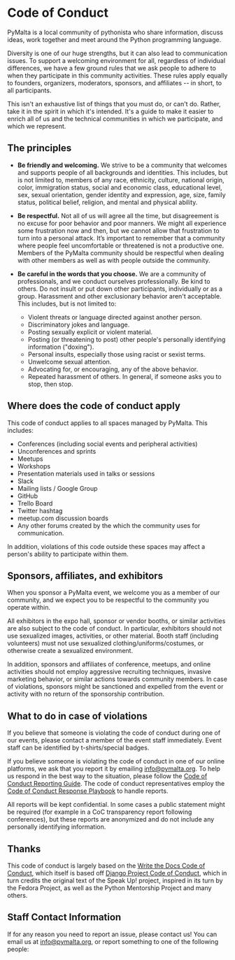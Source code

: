 # Code of Conduct

PyMalta is a local community of pythonista who share information,
discuss ideas, work together and meet around the Python programming
language.

Diversity is one of our huge strengths, but it can also lead to
communication issues. To support a welcoming environment for all,
regardless of individual differences, we have a few ground rules that we
ask people to adhere to when they participate in this community
activities. These rules apply equally to founders, organizers,
moderators, sponsors, and affiliates -- in short, to all participants.

This isn't an exhaustive list of things that you must do, or can't do.
Rather, take it in the spirit in which it's intended. It's a guide to
make it easier to enrich all of us and the technical communities in
which we participate, and which we represent.

## The principles

-  **Be friendly and welcoming.** We strive to be a community that
   welcomes and supports people of all backgrounds and identities. This
   includes, but is not limited to, members of any race, ethnicity,
   culture, national origin, color, immigration status, social and
   economic class, educational level, sex, sexual orientation, gender
   identity and expression, age, size, family status, political belief,
   religion, and mental and physical ability.
-  **Be respectful.** Not all of us will agree all the time, but
   disagreement is no excuse for poor behavior and poor manners. We
   might all experience some frustration now and then, but we cannot
   allow that frustration to turn into a personal attack. It’s important
   to remember that a community where people feel uncomfortable or
   threatened is not a productive one. Members of the PyMalta
   community should be respectful when dealing with other members as
   well as with people outside the community.
-  **Be careful in the words that you choose.** We are a community of
   professionals, and we conduct ourselves professionally. Be kind to
   others. Do not insult or put down other participants, individually or
   as a group. Harassment and other exclusionary behavior aren't
   acceptable. This includes, but is not limited to:

   -  Violent threats or language directed against another person.
   -  Discriminatory jokes and language.
   -  Posting sexually explicit or violent material.
   -  Posting (or threatening to post) other people's personally
      identifying information ("doxing").
   -  Personal insults, especially those using racist or sexist terms.
   -  Unwelcome sexual attention.
   -  Advocating for, or encouraging, any of the above behavior.
   -  Repeated harassment of others. In general, if someone asks you to
      stop, then stop.

## Where does the code of conduct apply

This code of conduct applies to all spaces managed by PyMalta.
This includes:

-  Conferences (including social events and peripheral activities)
-  Unconferences and sprints
-  Meetups
-  Workshops
-  Presentation materials used in talks or sessions
-  Slack
-  Mailing lists / Google Group
-  GitHub
-  Trello Board
-  Twitter hashtag
-  meetup.com discussion boards
-  Any other forums created by the which the community uses for
   communication.

In addition, violations of this code outside these spaces may affect a
person's ability to participate within them.

## Sponsors, affiliates, and exhibitors

When you sponsor a PyMalta event, we welcome you as a member of
our community, and we expect you to be respectful to the community you
operate within.

All exhibitors in the expo hall, sponsor or vendor booths, or similar
activities are also subject to the code of conduct. In particular,
exhibitors should not use sexualized images, activities, or other
material. Booth staff (including volunteers) must not use sexualized
clothing/uniforms/costumes, or otherwise create a sexualized
environment.

In addition, sponsors and affiliates of conference, meetups, and online
activities should not employ aggressive recruiting techniques, invasive
marketing behavior, or similar actions towards community members. In
case of violations, sponsors might be sanctioned and expelled from the
event or activity with no return of the sponsorship contribution.

## What to do in case of violations

If you believe that someone is violating the code of conduct during one
of our events, please contact a member of the event staff immediately.
Event staff can be identified by t-shirts/special badges.

If you believe someone is violating the code of conduct in one of our
online platforms, we ask that you report it by emailing
info@pymalta.org. To help us respond in the best way to the
situation, please follow the [Code of Conduct Reporting Guide][1]. The code of
conduct representatives employ the [Code of Conduct Response Playbook][2] to handle
reports.

All reports will be kept confidential. In some cases a public statement
might be required (for example in a CoC transparency report following
conferences), but these reports are anonymized and do not include any
personally identifying information.

## Thanks

This code of conduct is largely based on the [Write the Docs Code of Conduct][3], which itself
is based off [Django Project Code of Conduct][4], which in turn
credits the original text of the Speak Up! project, inspired in its turn
by the Fedora Project, as well as the Python Mentorship Project and many
others.

## Staff Contact Information

If for any reason you need to report an issue, please contact us! You
can email us at info@pymalta.org, or report something to one of
the following people:

[1]: /code-of-conduct-reporting
[2]: /code-of-conduct-response
[3]: http://www.writethedocs.org/code-of-conduct/
[4]: https://www.djangoproject.com/conduct/